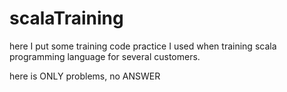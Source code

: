 # scalaTraining
here I put some training code practice I used when training scala programming language for several customers.

here is ONLY problems, no ANSWER
